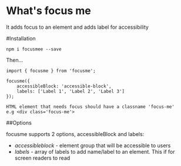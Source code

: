# What's focus me

It adds focus to an element and adds label for accessibility

#Installation

`npm i focusmee --save`

Then...

```
import { focusme } from 'focusme';

focusme({
    accessibleBlock: 'accessible-block',
    labels: ['Label 1', 'Label 2', 'Label 3']
});

HTML element that needs focus should have a classname 'focus-me'
e.g <div class='focus-me'>
```

##Options

focusme supports 2 options, accessibleBlock and labels:

* *accessibleblock* - element group that will be accessible to users
* *labels* - array of labels to add name/label to an element. This if for screen readers to read

